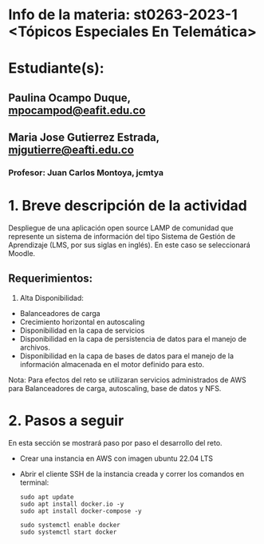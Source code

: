 # Info de la materia: st0263-2023-1 <Tópicos Especiales En Telemática>

# Estudiante(s):
## Paulina Ocampo Duque, mpocampod@eafit.edu.co
## Maria Jose Gutierrez Estrada, mjgutierre@eafti.edu.co
### Profesor: Juan Carlos Montoya, jcmtya 

# 1. Breve descripción de la actividad

Despliegue de una aplicación open source LAMP de comunidad que represente un sistema de información del tipo Sistema de Gestión de Aprendizaje (LMS, por sus siglas en inglés). En este caso se seleccionará Moodle.

## Requerimientos:

1. Alta Disponibilidad:
  - Balanceadores de carga
  - Crecimiento horizontal en autoscaling
  - Disponibilidad en la capa de servicios
  - Disponibilidad en la capa de persistencia de datos para el manejo de archivos.
  - Disponibilidad en la capa de bases de datos para el manejo de la información almacenada en el motor definido para esto.

Nota: Para efectos del reto se utilizaran servicios administrados de AWS para Balanceadores de carga, autoscaling, base de datos y NFS.

# 2. Pasos a seguir

En esta sección se mostrará paso por paso el desarrollo del reto. 

* Crear una instancia en AWS con imagen ubuntu 22.04 LTS  
* Abrir el cliente SSH de la instancia creada y correr los comandos en terminal:   

      sudo apt update
      sudo apt install docker.io -y
      sudo apt install docker-compose -y

      sudo systemctl enable docker
      sudo systemctl start docker
